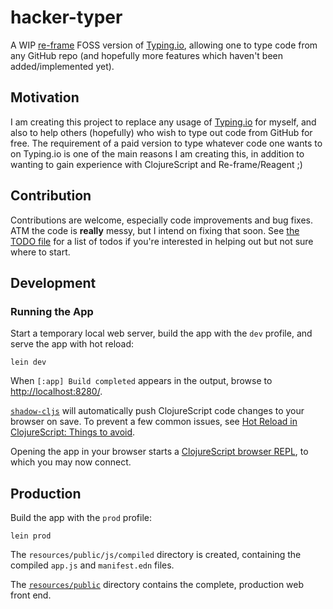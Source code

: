 

# hacker-typer

A WIP [re-frame](https://github.com/day8/re-frame) FOSS version of [Typing.io](https://typing.io),
allowing one to type code from any GitHub repo (and hopefully more features which haven't been added/implemented
yet).


## Motivation

I am creating this project to replace any usage of [Typing.io](https://typing.io) for myself, and also to
help others (hopefully) who wish to type out code from GitHub for free.
The requirement of a paid version to type whatever code one wants to on Typing.io is one of the main reasons
I am creating this, in addition to wanting to gain experience with ClojureScript and Re-frame/Reagent ;)


## Contribution

Contributions are welcome, especially code improvements and bug fixes. ATM the code is **really** messy, but I intend on
fixing that soon. See [the TODO file](./TODO.md) for a list of todos if you're interested in helping out but not
sure where to start.


## Development


### Running the App

Start a temporary local web server, build the app with the `dev` profile, and serve the app with
hot reload:

    lein dev

When `[:app] Build completed` appears in the output, browse to
[http://localhost:8280/](http://localhost:8280/).

[`shadow-cljs`](https://github.com/thheller/shadow-cljs) will automatically push ClojureScript code
changes to your browser on save. To prevent a few common issues, see
[Hot Reload in ClojureScript: Things to avoid](https://code.thheller.com/blog/shadow-cljs/2019/08/25/hot-reload-in-clojurescript.html*things-to-avoid).

Opening the app in your browser starts a
[ClojureScript browser REPL](https://clojurescript.org/reference/repl*using-the-browser-as-an-evaluation-environment),
to which you may now connect.


## Production

Build the app with the `prod` profile:

    lein prod

The `resources/public/js/compiled` directory is created, containing the compiled `app.js` and
`manifest.edn` files.

The [`resources/public`](./resources/public) directory contains the complete, production web front
end.

